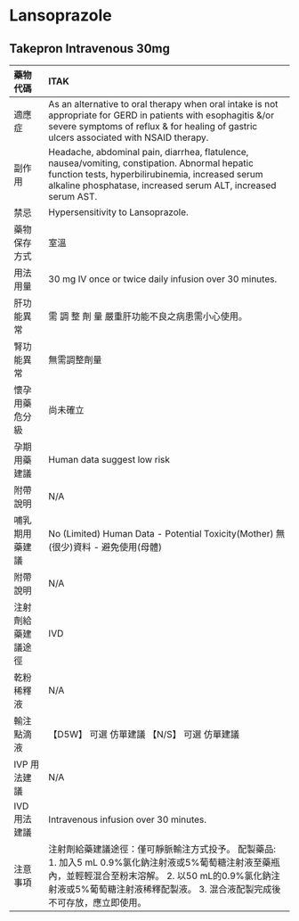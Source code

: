 # Lansoprazole

## Takepron Intravenous 30mg

| 藥物代碼           | ITAK                                                                                                                                                                                                                                 |
|:-------------------|:-------------------------------------------------------------------------------------------------------------------------------------------------------------------------------------------------------------------------------------|
| 適應症             | As an alternative to oral therapy when oral intake is not appropriate for GERD in patients with esophagitis &/or severe symptoms of reflux & for healing of gastric ulcers associated with NSAID therapy.                            |
| 副作用             | Headache, abdominal pain, diarrhea, flatulence, nausea/vomiting, constipation. Abnormal hepatic function tests, hyperbilirubinemia, increased serum alkaline phosphatase, increased serum ALT, increased serum AST.                  |
| 禁忌               | Hypersensitivity to Lansoprazole.                                                                                                                                                                                                    |
| 藥物保存方式       | 室溫                                                                                                                                                                                                                                 |
| 用法用量           | 30 mg IV once or twice daily infusion over 30 minutes.                                                                                                                                                                               |
| 肝功能異常         | 需 調 整 劑 量  嚴重肝功能不良之病患需小心使用。                                                                                                                                                                                     |
| 腎功能異常         | 無需調整劑量                                                                                                                                                                                                                         |
| 懷孕用藥危分級     | 尚未確立                                                                                                                                                                                                                             |
| 孕期用藥建議       | Human data suggest low risk                                                                                                                                                                                                          |
| 附帶說明           | N/A                                                                                                                                                                                                                                  |
| 哺乳期用藥建議     | No (Limited) Human Data - Potential Toxicity(Mother) 無(很少)資料 - 避免使用(母體)                                                                                                                                                   |
| 附帶說明           | N/A                                                                                                                                                                                                                                  |
| 注射劑給藥建議途徑 | IVD                                                                                                                                                                                                                                  |
| 乾粉稀釋液         | N/A                                                                                                                                                                                                                                  |
| 輸注點滴液         | 【D5W】 可選 仿單建議  【N/S】 可選 仿單建議                                                                                                                                                                                         |
| IVP 用法建議       | N/A                                                                                                                                                                                                                                  |
| IVD 用法建議       | Intravenous infusion over 30 minutes.                                                                                                                                                                                                |
| 注意事項           | 注射劑給藥建議途徑：僅可靜脈輸注方式投予。 配製藥品: 1. 加入5 mL 0.9%氯化鈉注射液或5%葡萄糖注射液至藥瓶內，並輕輕混合至粉末溶解。 2. 以50 mL的0.9%氯化鈉注射液或5%葡萄糖注射液稀釋配製液。 3. 混合液配製完成後不可存放，應立即使用。 |

